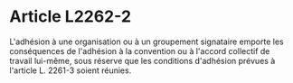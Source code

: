 # Article L2262-2

L'adhésion à une organisation ou à un groupement signataire emporte les conséquences de l'adhésion à la convention ou à l'accord collectif de travail lui-même, sous réserve que les conditions d'adhésion prévues à l'article L. 2261-3 soient réunies.